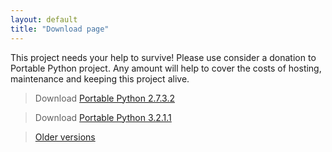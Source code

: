 ```yaml
---
layout: default
title: "Download page"
---
```

This project needs your help to survive! Please use consider a donation to Portable Python project. Any amount will help to cover the costs of hosting, maintenance and keeping this project alive.

> Download [Portable Python 2.7.3.2]({{site.url}}/wiki/PortablePython2.7.3.2/ "Download Portable Python 2.7.3.2")

> Download [Portable Python 3.2.1.1]({{site.url}}/wiki/PortablePython3.2.1.1/ "Download Portable Python 3.2.1.1")

> [Older versions](http://ftp.nluug.nl/languages/python/portablepython/ "Browse older versions")



